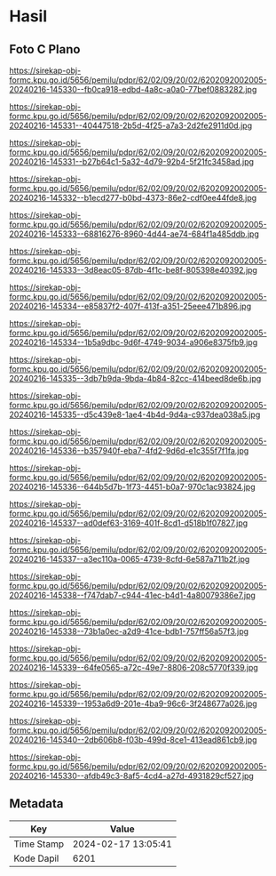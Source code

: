 # Hasil

## Foto C Plano

https://sirekap-obj-formc.kpu.go.id/5656/pemilu/pdpr/62/02/09/20/02/6202092002005-20240216-145330--fb0ca918-edbd-4a8c-a0a0-77bef0883282.jpg

https://sirekap-obj-formc.kpu.go.id/5656/pemilu/pdpr/62/02/09/20/02/6202092002005-20240216-145331--40447518-2b5d-4f25-a7a3-2d2fe2911d0d.jpg

https://sirekap-obj-formc.kpu.go.id/5656/pemilu/pdpr/62/02/09/20/02/6202092002005-20240216-145331--b27b64c1-5a32-4d79-92b4-5f21fc3458ad.jpg

https://sirekap-obj-formc.kpu.go.id/5656/pemilu/pdpr/62/02/09/20/02/6202092002005-20240216-145332--b1ecd277-b0bd-4373-86e2-cdf0ee44fde8.jpg

https://sirekap-obj-formc.kpu.go.id/5656/pemilu/pdpr/62/02/09/20/02/6202092002005-20240216-145333--68816276-8960-4d44-ae74-684f1a485ddb.jpg

https://sirekap-obj-formc.kpu.go.id/5656/pemilu/pdpr/62/02/09/20/02/6202092002005-20240216-145333--3d8eac05-87db-4f1c-be8f-805398e40392.jpg

https://sirekap-obj-formc.kpu.go.id/5656/pemilu/pdpr/62/02/09/20/02/6202092002005-20240216-145334--e85837f2-407f-413f-a351-25eee471b896.jpg

https://sirekap-obj-formc.kpu.go.id/5656/pemilu/pdpr/62/02/09/20/02/6202092002005-20240216-145334--1b5a9dbc-9d6f-4749-9034-a906e8375fb9.jpg

https://sirekap-obj-formc.kpu.go.id/5656/pemilu/pdpr/62/02/09/20/02/6202092002005-20240216-145335--3db7b9da-9bda-4b84-82cc-414beed8de6b.jpg

https://sirekap-obj-formc.kpu.go.id/5656/pemilu/pdpr/62/02/09/20/02/6202092002005-20240216-145335--d5c439e8-1ae4-4b4d-9d4a-c937dea038a5.jpg

https://sirekap-obj-formc.kpu.go.id/5656/pemilu/pdpr/62/02/09/20/02/6202092002005-20240216-145336--b357940f-eba7-4fd2-9d6d-e1c355f7f1fa.jpg

https://sirekap-obj-formc.kpu.go.id/5656/pemilu/pdpr/62/02/09/20/02/6202092002005-20240216-145336--644b5d7b-1f73-4451-b0a7-970c1ac93824.jpg

https://sirekap-obj-formc.kpu.go.id/5656/pemilu/pdpr/62/02/09/20/02/6202092002005-20240216-145337--ad0def63-3169-401f-8cd1-d518b1f07827.jpg

https://sirekap-obj-formc.kpu.go.id/5656/pemilu/pdpr/62/02/09/20/02/6202092002005-20240216-145337--a3ec110a-0065-4739-8cfd-6e587a711b2f.jpg

https://sirekap-obj-formc.kpu.go.id/5656/pemilu/pdpr/62/02/09/20/02/6202092002005-20240216-145338--f747dab7-c944-41ec-b4d1-4a80079386e7.jpg

https://sirekap-obj-formc.kpu.go.id/5656/pemilu/pdpr/62/02/09/20/02/6202092002005-20240216-145338--73b1a0ec-a2d9-41ce-bdb1-757ff56a57f3.jpg

https://sirekap-obj-formc.kpu.go.id/5656/pemilu/pdpr/62/02/09/20/02/6202092002005-20240216-145339--64fe0565-a72c-49e7-8806-208c5770f339.jpg

https://sirekap-obj-formc.kpu.go.id/5656/pemilu/pdpr/62/02/09/20/02/6202092002005-20240216-145339--1953a6d9-201e-4ba9-96c6-3f248677a026.jpg

https://sirekap-obj-formc.kpu.go.id/5656/pemilu/pdpr/62/02/09/20/02/6202092002005-20240216-145340--2db606b8-f03b-499d-8ce1-413ead861cb9.jpg

https://sirekap-obj-formc.kpu.go.id/5656/pemilu/pdpr/62/02/09/20/02/6202092002005-20240216-145330--afdb49c3-8af5-4cd4-a27d-4931829cf527.jpg


## Metadata

| Key        | Value               |
| ---------- | ------------------- |
| Time Stamp | 2024-02-17 13:05:41 |
| Kode Dapil | 6201                |



